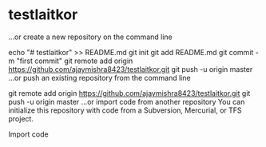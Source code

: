 # testlaitkor
…or create a new repository on the command line

echo "# testlaitkor" >> README.md
git init
git add README.md
git commit -m "first commit"
git remote add origin https://github.com/ajaymishra8423/testlaitkor.git
git push -u origin master
…or push an existing repository from the command line

git remote add origin https://github.com/ajaymishra8423/testlaitkor.git
git push -u origin master
…or import code from another repository
You can initialize this repository with code from a Subversion, Mercurial, or TFS project.

Import code
